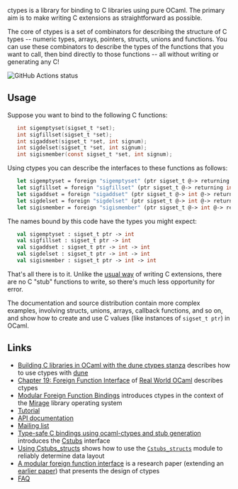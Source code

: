 ctypes is a library for binding to C libraries using pure OCaml.  The primary aim is to make writing C extensions as straightforward as possible.

The core of ctypes is a set of combinators for describing the structure of C types -- numeric types, arrays, pointers, structs, unions and functions.  You can use these combinators to describe the types of the functions that you want to call, then bind directly to those functions -- all without writing or generating any C!

![GitHub Actions status](https://github.com/yallop/ocaml-ctypes/workflows/Ctypes/badge.svg)

## Usage

Suppose you want to bind to the following C functions:

```C
   int sigemptyset(sigset_t *set);
   int sigfillset(sigset_t *set);
   int sigaddset(sigset_t *set, int signum);
   int sigdelset(sigset_t *set, int signum);
   int sigismember(const sigset_t *set, int signum);
```

Using ctypes you can describe the interfaces to these functions as follows:

```OCaml
   let sigemptyset = foreign "sigemptyset" (ptr sigset_t @-> returning int)
   let sigfillset = foreign "sigfillset" (ptr sigset_t @-> returning int)
   let sigaddset = foreign "sigaddset" (ptr sigset_t @-> int @-> returning int)
   let sigdelset = foreign "sigdelset" (ptr sigset_t @-> int @-> returning int)
   let sigismember = foreign "sigismember" (ptr sigset_t @-> int @-> returning int)
```

The names bound by this code have the types you might expect:

```OCaml
   val sigemptyset : sigset_t ptr -> int
   val sigfillset : sigset_t ptr -> int
   val sigaddset : sigset_t ptr -> int -> int
   val sigdelset : sigset_t ptr -> int -> int
   val sigismember : sigset_t ptr -> int -> int
```

That's all there is to it.  Unlike the [usual way](http://caml.inria.fr/pub/docs/manual-ocaml/intfc.html) of writing C extensions, there are no C "stub" functions to write, so there's much less opportunity for error.

The documentation and source distribution contain more complex examples, involving structs, unions, arrays, callback functions, and so on, and show how to create and use C values (like instances of `sigset_t ptr`) in OCaml.

## Links

* [Building C libraries in OCaml with the dune ctypes stanza][dune-ctypes] describes how to use ctypes with [dune][dune]
* [Chapter 19: Foreign Function Interface][rwo-ffi] of [Real World OCaml][rwo] describes ctypes
* [Modular Foreign Function Bindings][mirage-blogpost] introduces ctypes in the context of the [Mirage][mirage] library operating system
* [Tutorial][tutorial]
* [API documentation][apidoc]
* [Mailing list][mailing-list]
* [Type-safe C bindings using ocaml-ctypes and stub generation][sjb-cstubs-post] introduces the [Cstubs][cstubs] interface
* [Using Cstubs_structs][orbitz-cstubs_structs] shows how to use the [`Cstubs_structs`][cstubs_structs] module to reliably determine data layout
* [A modular foreign function interface][scp-extended] is a research paper (extending an [earlier paper][flops-paper]) that presents the design of ctypes
* [FAQ][faq]

[rwo-ffi]: https://dev.realworldocaml.org/foreign-function-interface.html
[rwo]: http://realworldocaml.org/
[mirage-blogpost]: https://mirage.io/blog/modular-foreign-function-bindings
[tutorial]: https://github.com/yallop/ocaml-ctypes/wiki/ctypes-tutorial
[apidoc]: https://ocaml.org/p/ctypes/latest/doc/index.html
[mailing-list]: http://lists.ocaml.org/listinfo/ctypes
[faq]: https://github.com/yallop/ocaml-ctypes/wiki/FAQ
[mirage]: https://mirage.io/
[sjb-cstubs-post]: http://simonjbeaumont.com/posts/ocaml-ctypes/
[cstubs]: https://github.com/yallop/ocaml-ctypes/blob/master/src/cstubs/cstubs.mli
[orbitz-cstubs_structs]: https://github.com/yallop/ocaml-ctypes/blob/master/examples/cstubs_structs/README.md
[cstubs_structs]: http://yallop.github.io/ocaml-ctypes/Cstubs_structs.html
[flops-paper]: http://www.cl.cam.ac.uk/~jdy22/papers/declarative-foreign-function-binding-through-generic-programming.pdf
[scp-extended]: http://www.cl.cam.ac.uk/~jdy22/papers/a-modular-foreign-function-interface.pdf
[dune-ctypes]: https://michael.bacarella.com/2022/02/19/dune-ctypes/
[dune]: https://dune.build/
